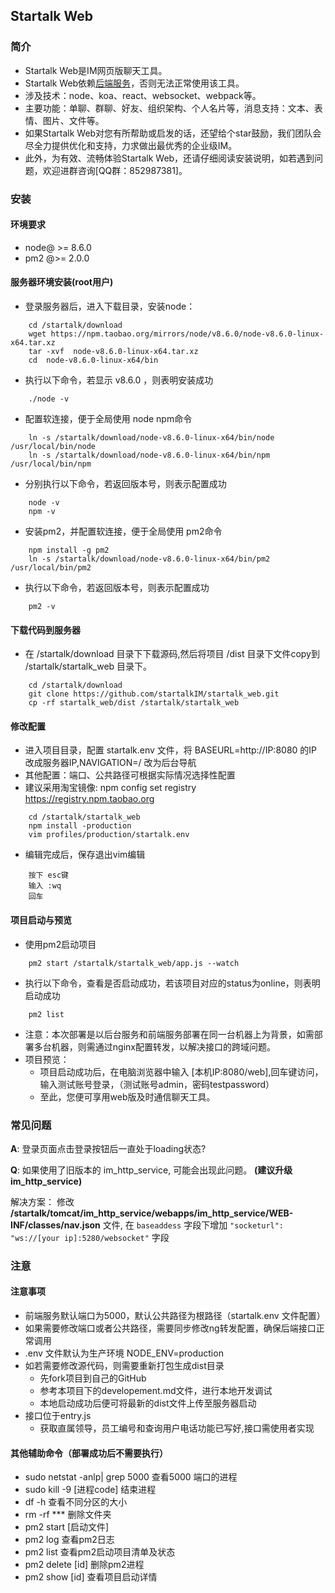 ## Startalk Web
### 简介
- Startalk Web是IM网页版聊天工具。
- Startalk Web依赖[后端服务](https://github.com/qunarcorp/ejabberd-open)，否则无法正常使用该工具。
- 涉及技术：node、koa、react、websocket、webpack等。
- 主要功能：单聊、群聊、好友、组织架构、个人名片等，消息支持：文本、表情、图片、文件等。
- 如果Startalk Web对您有所帮助或启发的话，还望给个star鼓励，我们团队会尽全力提供优化和支持，力求做出最优秀的企业级IM。
- 此外，为有效、流畅体验Startalk Web，还请仔细阅读安装说明，如若遇到问题，欢迎进群咨询[QQ群：852987381]。
### 安装
#### 环境要求
  - node@ >= 8.6.0
  - pm2 @>= 2.0.0
#### 服务器环境安装(root用户)
- 登录服务器后，进入下载目录，安装node：
```
    cd /startalk/download
    wget https://npm.taobao.org/mirrors/node/v8.6.0/node-v8.6.0-linux-x64.tar.xz
    tar -xvf  node-v8.6.0-linux-x64.tar.xz
    cd  node-v8.6.0-linux-x64/bin
```
- 执行以下命令，若显示 v8.6.0 ，则表明安装成功
```
    ./node -v
```
- 配置软连接，便于全局使用 node npm命令
```
    ln -s /startalk/download/node-v8.6.0-linux-x64/bin/node /usr/local/bin/node
    ln -s /startalk/download/node-v8.6.0-linux-x64/bin/npm /usr/local/bin/npm
```
- 分别执行以下命令，若返回版本号，则表示配置成功
```
    node -v
    npm -v
```
- 安装pm2，并配置软连接，便于全局使用 pm2命令
```
    npm install -g pm2
    ln -s /startalk/download/node-v8.6.0-linux-x64/bin/pm2 /usr/local/bin/pm2
```
- 执行以下命令，若返回版本号，则表示配置成功
```
    pm2 -v
```
#### 下载代码到服务器
- 在 /startalk/download 目录下下载源码,然后将项目 /dist 目录下文件copy到 /startalk/startalk_web 目录下。
```
    cd /startalk/download
    git clone https://github.com/startalkIM/startalk_web.git
    cp -rf startalk_web/dist /startalk/startalk_web
```
#### 修改配置
- 进入项目目录，配置 startalk.env 文件，将 BASEURL=http://IP:8080 的IP改成服务器IP,NAVIGATION=/ 改为后台导航
- 其他配置：端口、公共路径可根据实际情况选择性配置
- 建议采用淘宝镜像: npm config set registry https://registry.npm.taobao.org
```
    cd /startalk/startalk_web
    npm install -production
    vim profiles/production/startalk.env
```
- 编辑完成后，保存退出vim编辑
```
    按下 esc键
    输入 :wq
    回车
```
#### 项目启动与预览
- 使用pm2启动项目
```
    pm2 start /startalk/startalk_web/app.js --watch
```
- 执行以下命令，查看是否启动成功，若该项目对应的status为online，则表明启动成功
```
    pm2 list
```
- 注意：本次部署是以后台服务和前端服务部署在同一台机器上为背景，如需部署多台机器，则需通过nginx配置转发，以解决接口的跨域问题。
- 项目预览：
    - 项目启动成功后，在电脑浏览器中输入 [本机IP:8080/web],回车键访问，输入测试账号登录，（测试账号admin，密码testpassword）
    - 至此，您便可享用web版及时通信聊天工具。

### 常见问题
**A**: 登录页面点击登录按钮后一直处于loading状态?

**Q**: 如果使用了旧版本的 im_http_service, 可能会出现此问题。 **(建议升级im_http_service)**

解决方案： 修改 **/startalk/tomcat/im_http_service/webapps/im_http_service/WEB-INF/classes/nav.json** 文件, 在 `baseaddess` 字段下增加 `"socketurl": "ws://[your ip]:5280/websocket"` 字段

### 注意
#### 注意事项
- 前端服务默认端口为5000，默认公共路径为根路径（startalk.env 文件配置）
- 如果需要修改端口或者公共路径，需要同步修改ng转发配置，确保后端接口正常调用
- .env 文件默认为生产环境 NODE_ENV=production
- 如若需要修改源代码，则需要重新打包生成dist目录
  - 先fork项目到自己的GitHub
  - 参考本项目下的developement.md文件，进行本地开发调试
  - 本地启动成功后便可将最新的dist文件上传至服务器启动
- 接口位于entry.js
  - 获取直属领导，员工编号和查询用户电话功能已写好,接口需使用者实现
#### 其他辅助命令（部署成功后不需要执行）
- sudo netstat -anlp| grep 5000  查看5000 端口的进程
- sudo kill -9 [进程code] 结束进程
- df -h  查看不同分区的大小
- rm -rf *** 删除文件夹
- pm2 start [启动文件]
- pm2 log 查看pm2日志
- pm2 list 查看pm2启动项目清单及状态
- pm2 delete [id] 删除pm2进程
- pm2 show [id] 查看项目启动详情
